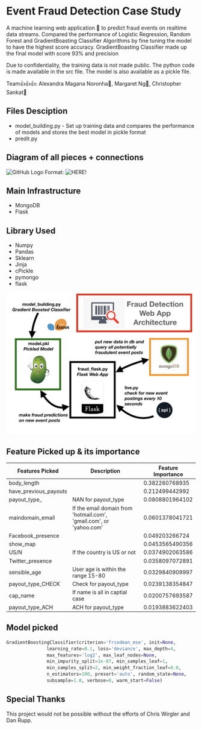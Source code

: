 # Event Fraud Detection Case Study

A machine learning web application :rainbow: to predict fraud events on realtime data streams. Compared the performance of Logistic Regression, Random Forest and GradientBoasting Classifier Algorithms by fine tuning the model to have the highest score accuracy. GradientBoasting Classifier made up the final model with score 93% and precision 

Due to confidentiality, the training data is not made public. The python code is made available in the src file. The model is also available as a pickle file.

Team:+1::+1::+1:: Alexandra Magana Noronha:cake:, Margaret Ng:icecream:, Christopher Sankat:pizza:

## Files Desciption
- model_building.py - Set up training data and compares the performance of models and stores the best model in pickle format
- predit.py

## Diagram of all pieces + connections
![GitHub Logo](/images/logo.png)
Format: ![HERE!](url)

## Main Infrastructure
- MongoDB
- Flask

## Library Used
- Numpy
- Pandas
- Sklearn
- Jinja
- cPickle
- pymongo
- flask

![App Architecture](https://github.com/margaretnym/event-fraud-detection/blob/master/images/fraud_detection.png)

## Feature Picked up & its importance

Features Picked | Description |Feature Importance
------------ | ------------- | -------------
body_length|                  |0.382260768935
have_previous_payouts||0.212499442992
payout_type_|NAN for payout_type|0.0808801964102
maindomain_email|If the email domain from 'hotmail.com', 'gmail.com', or 'yahoo.com'|0.0601378041721
Facebook_presence|            |0.049203266724
show_map|                     |0.0453565490356
US/N|If the country is US or not|0.0374902063586
Twitter_presence|             |0.0358097072891
sensible_age|User age is within the range 15-80                 |0.0329840909997
payout_type_CHECK|Check for payout_type             |0.0239138354847
cap_name|If name is all in captial case                     |0.0200757693587
payout_type_ACH|ACH for payout_type              |0.0193883622403


## Model picked
```python
GradientBoostingClassifier(criterion='friedman_mse', init=None,
               learning_rate=0.1, loss='deviance', max_depth=4,
               max_features='log2', max_leaf_nodes=None,
               min_impurity_split=1e-07, min_samples_leaf=1,
               min_samples_split=2, min_weight_fraction_leaf=0.0,
               n_estimators=100, presort='auto', random_state=None,
               subsample=1.0, verbose=0, warm_start=False)
```



## Special Thanks

This project would not be possible without the efforts of Chris Wirgler and Dan Rupp.
